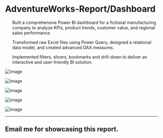 # AdventureWorks-Report/Dashboard
<ul>Built a comprehensive Power BI dashboard for a fictional manufacturing company to analyze KPIs, product trends, customer value, and regional sales performance.</ul>
<ul>Transformed raw Excel files using Power Query, designed a relational data model, and created advanced DAX measures.</ul>
<ul>Implemented filters, slicers, bookmarks and drill-down to deliver an interactive and user-friendly BI solution.</ul>

![image](https://github.com/user-attachments/assets/1ed17b99-4cb4-4924-ab3c-6ba1e863d3f3)

![image](https://github.com/user-attachments/assets/419ef25f-5cfc-4a17-9daa-7c9c49c69b94)

![image](https://github.com/user-attachments/assets/012e5101-6552-4e57-807b-49dcadd12d18)

![image](https://github.com/user-attachments/assets/fa1d309e-45cf-4e81-a51e-2d09b84cc33b)

![image](https://github.com/user-attachments/assets/680ec388-b0c6-49fb-8460-90486ba0da82)

<hr>

## Email me for showcasing this report.
